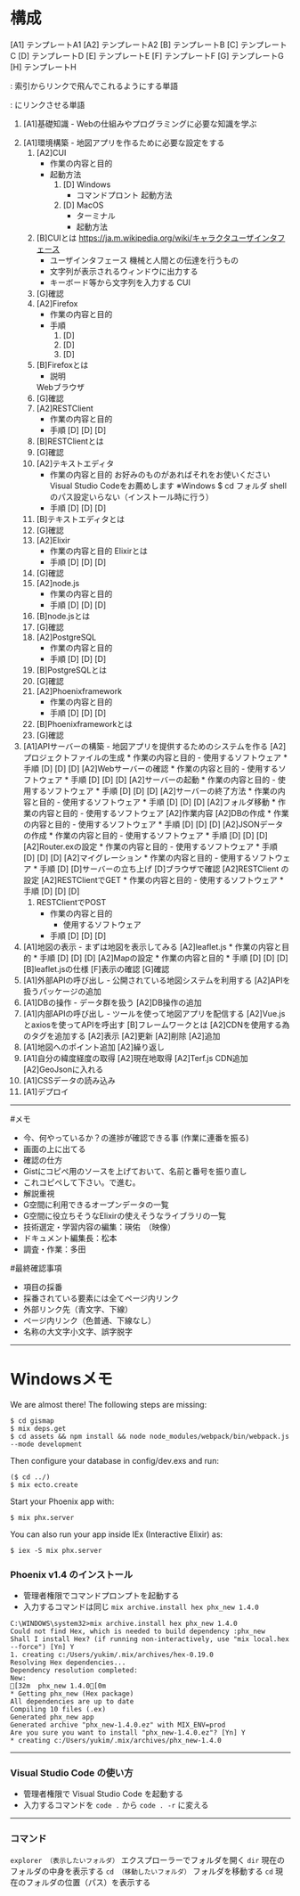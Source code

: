 # 構成

[A1] テンプレートA1
[A2] テンプレートA2
[B] テンプレートB
[C] テンプレートC
[D] テンプレートD
[E] テンプレートE
[F] テンプレートF
[G] テンプレートG
[H] テンプレートH

<a> : 索引からリンクで飛んでこれるようにする単語
<link> : <a>にリンクさせる単語

1. [A1]基礎知識	-	Webの仕組みやプログラミングに必要な知識を学ぶ
<!--	1. [B]Web（World Wide Web）とは
		https://developer.mozilla.org/ja/docs/Learn/Common_questions/Pages_sites_servers_and_search_engines
		https://developer.mozilla.org/ja/docs/Learn/Getting_started_with_the_web/How_the_Web_works
		* 説明１
		* 説明２
	1. [B]Webページとは
	0. [B]HTMLとは
		https://developer.mozilla.org/ja/docs/Web/HTML
		* HTML（HyperText Markup Language　- ハイパーテキスト マークアップ ランゲージ）
		* ウェブのもっとも基本的な構成要素
		* ウェブページの基本レイアウトに従ってウェブページのコンテンツを記述し定義するもの
	0. [B]CSSとは
	1. [B]JavaScriptとは
	0. [B]Webの仕組み
		https://developer.mozilla.org/ja/docs/Learn/Common_questions/Pages_sites_servers_and_search_engines
		https://developer.mozilla.org/ja/docs/Learn/Getting_started_with_the_web/How_the_Web_works
		* 説明１
		* 説明２
	0. [B]用語解説
		<a>クライアント
		<a>Webブラウザ
		<a>サーバー
		<a>データベース
		<a>リクエストとレスポンス
		<a>インターネット接続
		<a>ウェブページ
			ウェブブラウザに表示可能なドキュメント
	0. [B]用語解説
		<a>HTML
		<a>ハイパーテキスト
			- ウェブページから別なページに接続するリンク
			- ウェブサイト内でもウェブサイト間でも
			- ウェブの基礎的な特徴
		<a>マークアップ
			- たくさんの特殊な「要素」を用いる
			- <a>タグを利用
				HTML のタグは、大文字と小文字の区別はありません。つまり、大文字でも、小文字でも、混在して書いても構いません。例えば、 <title> タグは <Title> や <TITLE> やその他の方法で書くことができます
	0. [B]CSS（スタイルシート）とは
		https://developer.mozilla.org/ja/docs/Web/CSS
		* 体裁や見栄えを表現するために用いられる
		<a>CSS
	0. [B]JavaScriptとは
		https://developer.mozilla.org/ja/docs/Web/JavaScript
		* プログラミング言語
		* Web ページでよく使用される
		* Webページに動作を付ける
		* 非ブラウザ環境においても多く使用されている
		<a>JavaScript
	0. [B]Elixirとは
		https://www.ossnews.jp/oss_info/Elixir
		https://ja.m.wikipedia.org/wiki/Elixir_(プログラミング言語)
		* プログラミング言語
		* 短く書ける
		* メンテナンスしやすい
		* １つのマシンで数十万の処理を並行して行える
			- 処理が早い
		* 予想通りに物事が進まなくなった場合の対応を思い通りに保証できる
	0. [B]型とは
		https://ja.m.wikipedia.org/wiki/データ型
		* データ（値）の種類に関する分類
			- 0, 1, 2, -42 といったような値は整数型
			- "foo", "Hello" といったような値は文字列型
		<a>型
	00. [B]Elixirの主な型
		https://elixirschool.com/ja/lessons/basics/basics/#%E3%82%A2%E3%83%88%E3%83%A0
		https://elixirschool.com/ja/lessons/basics/collections/#タプル
		* 整数 1
		* 整数(16進数) 0x1F
		* 小数 1.0
		* 論理値 true
		* アトム :atom
		* 文字列 "elixir"
		* リスト [1, 2, 3]
		* タプル {1, 2, 3}
		<a>Elixirの主な型
-->
2. [A1]環境構築	-	地図アプリを作るために必要な設定をする
	1. [A2]CUI
		* 作業の内容と目的
		* 起動方法
			1. [D] Windows
				* コマンドプロント
					起動方法
			2. [D] MacOS
				* ターミナル
				* 起動方法
	2. [B]CUIとは
		https://ja.m.wikipedia.org/wiki/キャラクタユーザインタフェース
		* ユーザインタフェース
			機械と人間との伝達を行うもの
		* 文字列が表示されるウィンドウに出力する
		* キーボード等から文字列を入力する
		<a>CUI
	3. [G]確認
	4. [A2]Firefox
		* 作業の内容と目的
		* 手順
			1. [D]
			2. [D]
			3. [D]
	5. [B]Firefoxとは
		* 説明
		<link>Webブラウザ
	6. [G]確認
	7. [A2]RESTClient
		* 作業の内容と目的
		* 手順
			[D]
			[D]
			[D]
	8. [B]RESTClientとは
	9. [G]確認
	10. [A2]テキストエディタ
		* 作業の内容と目的
			お好みのものがあればそれをお使いください
			Visual Studio Codeをお薦めします
			※Windows
				$ cd フォルダ
				shell のパス設定いらない（インストール時に行う）
		* 手順
			[D]
			[D]
			[D]
	11. [B]テキストエディタとは
	12. [G]確認
	13. [A2]Elixir
		* 作業の内容と目的
			<link>Elixirとは
		* 手順
			[D]
			[D]
			[D]
	14. [G]確認
	15. [A2]node.js
		* 作業の内容と目的
		* 手順
			[D]
			[D]
			[D]
	16. [B]node.jsとは
	17. [G]確認
	18. [A2]PostgreSQL
		* 作業の内容と目的
		* 手順
			[D]
			[D]
			[D]
	19. [B]PostgreSQLとは
	20. [G]確認
	21. [A2]Phoenixframework
		* 作業の内容と目的
		* 手順
			[D]
			[D]
			[D]
	22. [B]Phoenixframeworkとは
	23. [G]確認
3. [A1]APIサーバーの構築	-	地図アプリを提供するためのシステムを作る
	[A2]プロジェクトファイルの生成
		* 作業の内容と目的
			- 使用するソフトウェア
		* 手順
			[D]
			[D]
			[D]
	[A2]Webサーバーの確認
		* 作業の内容と目的
			- 使用するソフトウェア
		* 手順
			[D]
			[D]
			[D]
	[A2]サーバーの起動
		* 作業の内容と目的
			- 使用するソフトウェア
		* 手順
			[D]
			[D]
			[D]
	[A2]サーバーの終了方法
		* 作業の内容と目的
			- 使用するソフトウェア
		* 手順
			[D]
			[D]
			[D]
	[A2]フォルダ移動
		* 作業の内容と目的
			- 使用するソフトウェア
		[A2]作業内容
	[A2]DBの作成
		* 作業の内容と目的
			- 使用するソフトウェア
		* 手順
			[D]
			[D]
			[D]
	[A2]JSONデータの作成
		* 作業の内容と目的
			- 使用するソフトウェア
		* 手順
			[D]
			[D]
			[D]
	[A2]Router.exの設定
		* 作業の内容と目的
			- 使用するソフトウェア
		* 手順
			[D]
			[D]
			[D]
	[A2]マイグレーション
		* 作業の内容と目的
			- 使用するソフトウェア
		* 手順
			[D]
			[D]サーバーの立ち上げ
			[D]ブラウザで確認
	[A2]RESTClient の設定
	[A2]RESTClientでGET
		* 作業の内容と目的
			- 使用するソフトウェア
		* 手順
			[D]
			[D]
			[D]
	1. RESTClientでPOST
		* 作業の内容と目的
			- 使用するソフトウェア
		* 手順
			[D]
			[D]
			[D]
4. [A1]地図の表示	-	まずは地図を表示してみる
	[A2]leaflet.js
		* 作業の内容と目的
		* 手順
			[D]
			[D]
			[D]
	[A2]Mapの設定
		* 作業の内容と目的
		* 手順
			[D]
			[D]
			[D]
	[B]leaflet.jsの仕様
	[F]表示の確認
	[G]確認
5. [A1]外部APIの呼び出し	-	公開されている地図システムを利用する
	[A2]APIを扱うパッケージの追加
6. [A1]DBの操作	-	データ群を扱う
	[A2]DB操作の追加
7. [A1]内部APIの呼び出し	-	ツールを使って地図アプリを配信する
	[A2]Vue.jsとaxiosを使ってAPIを呼出す
	[B]フレームワークとは
	[A2]CDNを使用する為のタグを追加する
	[A2]表示
	[A2]更新
	[A2]削除
	[A2]追加
8. [A1]地図へのポイント追加
	[A2]繰り返し
9. [A1]自分の緯度経度の取得
	[A2]現在地取得
	[A2]Terf.js CDN追加
	[A2]GeoJsonに入れる
10. [A1]CSSデータの読み込み
11. [A1]デプロイ					

---

#メモ
  - 今、何やっているか？の進捗が確認できる事 (作業に連番を振る)
  - 画面の上に出てる
  - 確認の仕方
  - Gistにコピペ用のソースを上げておいて、名前と番号を振り直し
  - これコピペして下さい。で進む。
  - 解説重視
  - G空間に利用できるオープンデータの一覧
  - G空間に役立ちそうなElixirの使えそうなライブラリの一覧
  - 技術選定・学習内容の編集：瑛佑　（映像）
  - ドキュメント編集長：松本
  - 調査・作業：多田

 #最終確認事項
 - 項目の採番
 - 採番されている要素には全てページ内リンク
 - 外部リンク先（青文字、下線）
 - ページ内リンク（色普通、下線なし）
 - 名称の大文字小文字、誤字脱字


---

# Windowsメモ


We are almost there! The following steps are missing:

    $ cd gismap
    $ mix deps.get
    $ cd assets && npm install && node node_modules/webpack/bin/webpack.js --mode development

Then configure your database in config/dev.exs and run:

    ($ cd ../)
    $ mix ecto.create

Start your Phoenix app with:

    $ mix phx.server

You can also run your app inside IEx (Interactive Elixir) as:

    $ iex -S mix phx.server


### Phoenix v1.4 のインストール
- 管理者権限でコマンドプロンプトを起動する
- 入力するコマンドは同じ `mix archive.install hex phx_new 1.4.0`
```
C:\WINDOWS\system32>mix archive.install hex phx_new 1.4.0
Could not find Hex, which is needed to build dependency :phx_new
Shall I install Hex? (if running non-interactively, use "mix local.hex --force") [Yn] Y
1. creating c:/Users/yukim/.mix/archives/hex-0.19.0
Resolving Hex dependencies...
Dependency resolution completed:
New:
[32m  phx_new 1.4.0[0m
* Getting phx_new (Hex package)
All dependencies are up to date
Compiling 10 files (.ex)
Generated phx_new app
Generated archive "phx_new-1.4.0.ez" with MIX_ENV=prod
Are you sure you want to install "phx_new-1.4.0.ez"? [Yn] Y
* creating c:/Users/yukim/.mix/archives/phx_new-1.4.0
```
---

### Visual Studio Code の使い方
- 管理者権限で Visual Studio Code を起動する
- 入力するコマンドを `code .` から `code . -r` に変える

---

### コマンド
`explorer （表示したいフォルダ）`  エクスプローラーでフォルダを開く
`dir` 現在のフォルダの中身を表示する
`cd （移動したいフォルダ）`  フォルダを移動する
`cd`  現在のフォルダの位置（パス）を表示する
